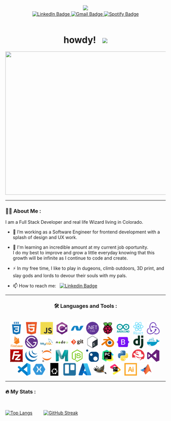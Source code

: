 <div id="header" align="center"> 
  <img src="https://media.giphy.com/media/v1.Y2lkPTc5MGI3NjExMzgyYzA5NTFlY2JhZTE4Nzk1YWNmMjAwNjgyMGEyMWI1ODEzN2MyNSZlcD12MV9pbnRlcm5hbF9naWZzX2dpZklkJmN0PWc/hmJYgqIPz5SsffuDuw/giphy.gif"/>
  <div id="badges">
  <a href="https://linkedin.com/in/vik-furlow">
    <img src="https://img.shields.io/badge/LinkedIn-blue?style=for-the-badge&logo=linkedin&logoColor=white" alt="LinkedIn Badge"/>
  </a>
  <a href="mailto:ViktoriyaFurlow@gmail.com">
    <img src="https://img.shields.io/badge/Gmail-D14836?style=for-the-badge&logo=gmail&logoColor=white" alt="Gmail Badge"/>
  </a>
  <a href="https://open.spotify.com/playlist/7jvVLjCcg0pqHZsHTWiPup?si=309eb4a1bc9c4c61&nd=1">
    <img src="https://img.shields.io/badge/Spotify-1ED760?&style=for-the-badge&logo=spotify&logoColor=white" alt="Spotify Badge"/>
  </a>
</div>
  
<br />
  
 <h1>
  howdy! &nbsp
  <img src="https://media.giphy.com/media/v1.Y2lkPTc5MGI3NjExODA2YTgxZTk4M2MwNzVmN2FjOWUwMDIwMDRjNTZmZTYyODZkYWY1ZCZlcD12MV9pbnRlcm5hbF9naWZzX2dpZklkJmN0PXM/1UOtDCipTZrkwn5zMw/giphy.gif" width="50px"/>
 </h1>
  
<div align="center">
  <img src="https://media.giphy.com/media/v1.Y2lkPTc5MGI3NjExMTNmMmQzYzhiMzAzZThlMzI2NjM0Y2NiMTg1NmJhNzBkYjVlMmU2OCZlcD12MV9pbnRlcm5hbF9naWZzX2dpZklkJmN0PWc/LV8dLJ1YLxdNvSKSFa/giphy.gif" width="1150" height="450"/>
</div>
  
<div align="left">
  
---
  
### :woman_technologist: About Me :
I am a Full Stack Developer and real life Wizard living in Colorado.
- :telescope: I’m working as a Software Engineer for frontend development with a splash of design and UX work.

- :seedling: I'm learning an incredible amount at my current job oportunity. <br />
I do my best to improve and grow a little everyday knowing that this growth will be infinite as I continue to code and create.

- :zap: In my free time, I like to play in dugeons, climb outdoors, 3D print, and slay gods and lords to devour their souls with my pals.

- :mailbox: How to reach me: &nbsp; [![Linkedin Badge](https://img.shields.io/badge/Vik-blue?style=flat&logo=Linkedin&logoColor=white)](https://www.linkedin.com/in/vik-furlow/)
  
</div>
  
---

### :hammer_and_wrench: Languages and Tools :
<div>
  
  <br />
  <img src="https://github.com/devicons/devicon/blob/master/icons/css3/css3-plain-wordmark.svg"  title="CSS3" alt="CSS" width="40" height="40"/>&nbsp;
  <img src="https://github.com/devicons/devicon/blob/master/icons/html5/html5-original.svg" title="HTML5" alt="HTML" width="40" height="40"/>&nbsp;
  <img src="https://github.com/devicons/devicon/blob/master/icons/javascript/javascript-original.svg" title="JavaScript" alt="JavaScript" width="40" height="40"/>&nbsp;
  <img src="https://github.com/devicons/devicon/blob/master/icons/csharp/csharp-original.svg" title="C#" **alt="C#" width="40" height="40"/>&nbsp;
  <img src="https://github.com/devicons/devicon/blob/master/icons/dot-net/dot-net-plain.svg" title=".NET" **alt=".NET" width="40" height="40"/>&nbsp;
  <img src="https://github.com/devicons/devicon/blob/master/icons/dotnetcore/dotnetcore-original.svg" title=".NET Core" **alt=".NET Core" width="40" height="40"/>&nbsp;
  <img src="https://github.com/devicons/devicon/blob/master/icons/raspberrypi/raspberrypi-original.svg" title="RaspberryPi" **alt="RaspberryPi" width="40" height="40"/>&nbsp;
  <img src="https://github.com/devicons/devicon/blob/master/icons/arduino/arduino-original-wordmark.svg" title="Arduino" alt="Arduino" width="40" height="40"/>&nbsp;
  <img src="https://github.com/devicons/devicon/blob/master/icons/react/react-original-wordmark.svg" title="React" alt="React" width="40" height="40"/>&nbsp;
  <img src="https://github.com/devicons/devicon/blob/master/icons/redux/redux-original.svg" title="Redux" alt="Redux " width="40" height="40"/>&nbsp;
  <img src="https://github.com/devicons/devicon/blob/master/icons/firebase/firebase-plain-wordmark.svg" title="Firebase" alt="Firebase" width="40" height="40"/>&nbsp;
  <img src="https://github.com/devicons/devicon/blob/master/icons/gatsby/gatsby-original.svg" title="Gatsby"  alt="Gatsby" width="40" height="40"/>&nbsp;
  <img src="https://github.com/devicons/devicon/blob/master/icons/mysql/mysql-original-wordmark.svg" title="MySQL"  alt="MySQL" width="40" height="40"/>&nbsp;
  <img src="https://github.com/devicons/devicon/blob/master/icons/nodejs/nodejs-original-wordmark.svg" title="NodeJS" alt="NodeJS" width="40" height="40"/>&nbsp;
  <img src="https://github.com/devicons/devicon/blob/master/icons/git/git-original-wordmark.svg" title="Git" **alt="Git" width="40" height="40"/>&nbsp;
  <img src="https://github.com/devicons/devicon/blob/master/icons/bash/bash-original.svg" title="bash" **alt="bash" width="40" height="40"/>&nbsp;
  <img src="https://github.com/devicons/devicon/blob/master/icons/blender/blender-original.svg" title="Blender" **alt="blender" width="40" height="40"/>&nbsp;
  <img src="https://github.com/devicons/devicon/blob/master/icons/bootstrap/bootstrap-original.svg" title="bootstrap" **alt="bootstrap" width="40" height="40"/>&nbsp;
  <img src="https://github.com/devicons/devicon/blob/master/icons/django/django-plain.svg" title="django" **alt="django" width="40" height="40"/>&nbsp;
  <img src="https://github.com/devicons/devicon/blob/master/icons/docker/docker-plain.svg" title="Docker" **alt="Docker" width="40" height="40"/>&nbsp;
  <img src="https://github.com/devicons/devicon/blob/master/icons/filezilla/filezilla-plain.svg" title="FileZilla" **alt="FileZilla" width="40" height="40"/>&nbsp;
  <img src="https://github.com/devicons/devicon/blob/master/icons/jquery/jquery-original.svg" title="jQuery" **alt="jQuery" width="40" height="40"/>&nbsp;
  <img src="https://github.com/devicons/devicon/blob/master/icons/jupyter/jupyter-original.svg" title="jupyter" **alt="jupyter" width="40" height="40"/>&nbsp;
  <img src="https://github.com/devicons/devicon/blob/master/icons/maya/maya-original.svg" title="Maya" **alt="Maya" width="40" height="40"/>&nbsp;
  <!--<img src="https://github.com/devicons/devicon/blob/master/icons/msdos/msdos-original.svg" title="MS DOS" **alt="MSDOS" width="40" height="40"/>&nbsp;-->
  <img src="https://github.com/devicons/devicon/blob/master/icons/nodejs/nodejs-original.svg" title="Node.js" **alt="Node.js" width="40" height="40"/>&nbsp;
  <img src="https://github.com/devicons/devicon/blob/master/icons/nuget/nuget-original.svg" title="NuGet" **alt="NuGet" width="40" height="40"/>&nbsp;
  <img src="https://github.com/devicons/devicon/blob/master/icons/pycharm/pycharm-original.svg" title="PyCharm" **alt="PyCharm" width="40" height="40"/>&nbsp;
  <img src="https://github.com/devicons/devicon/blob/master/icons/python/python-original.svg" title="Python" **alt="Python" width="40" height="40"/>&nbsp;
  <img src="https://github.com/devicons/devicon/blob/master/icons/redhat/redhat-plain.svg" title="RedHat" **alt="RedHat" width="40" height="40"/>&nbsp;
  <img src="https://github.com/devicons/devicon/blob/master/icons/visualstudio/visualstudio-plain.svg" title="Visual Studio" **alt="Visual Studio" width="40" height="40"/>&nbsp;
  <img src="https://github.com/devicons/devicon/blob/master/icons/vscode/vscode-original.svg" title="VS Code" **alt="VS Code" width="40" height="40"/>&nbsp;
  <img src="https://github.com/devicons/devicon/blob/master/icons/xamarin/xamarin-original.svg" title="Xamarin" **alt="Xamarin" width="40" height="40"/>&nbsp;
  <img src="https://github.com/devicons/devicon/blob/master/icons/ubuntu/ubuntu-plain.svg" title="Unbuntu" **alt="Unbuntu" width="40" height="40"/>&nbsp;
  <img src="https://github.com/devicons/devicon/blob/master/icons/trello/trello-plain.svg" title="Trello" **alt="Trello" width="40" height="40"/>&nbsp;
  <img src="https://github.com/devicons/devicon/blob/master/icons/azure/azure-original.svg" title="Azure" **alt="Azure" width="40" height="40"/>&nbsp;
  <img src="https://github.com/devicons/devicon/blob/master/icons/gimp/gimp-original.svg" title="Gimp" **alt="Gimp" width="40" height="40"/>&nbsp;
  <img src="https://github.com/devicons/devicon/blob/master/icons/jetbrains/jetbrains-original.svg" title="JetBrains" **alt="JetBrains" width="40" height="40"/>&nbsp;
  <img src="https://github.com/devicons/devicon/blob/master/icons/illustrator/illustrator-line.svg" title="Adobe Illustrator" **alt="Illustrator" width="40" height="40"/>&nbsp;
  <img src="https://github.com/devicons/devicon/blob/master/icons/matlab/matlab-original.svg" title="MatLab" **alt="MatLab" width="40" height="40"/>&nbsp;
  
  <br />
</div>

<div align="left">
  
---

### :fire: My Stats :
  
<br />

[![Top Langs](https://github-readme-stats.vercel.app/api/top-langs/?username=SassyCatSlaps&theme=tokyonight)](https://github.com/anuraghazra/github-readme-stats) &nbsp; &nbsp; &nbsp; &nbsp; 
[![GitHub Streak](https://streak-stats.demolab.com?user=SassyCatSlaps&theme=tokyonight&card_width=500)](https://git.io/streak-stats)

</div 
